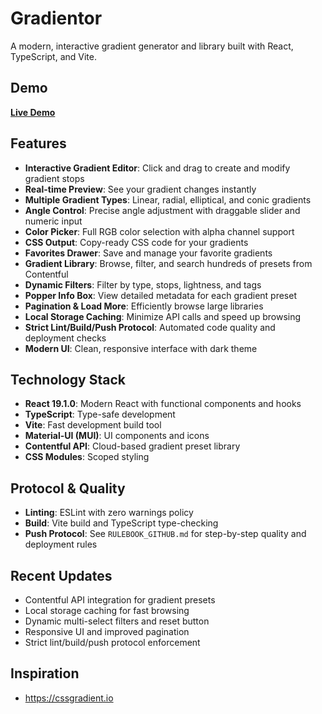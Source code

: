 
# Gradientor

A modern, interactive gradient generator and library built with React, TypeScript, and Vite.

## Demo

**[Live Demo](https://www.666de666.com/utility/gradientor/)**

## Features

- **Interactive Gradient Editor**: Click and drag to create and modify gradient stops
- **Real-time Preview**: See your gradient changes instantly
- **Multiple Gradient Types**: Linear, radial, elliptical, and conic gradients
- **Angle Control**: Precise angle adjustment with draggable slider and numeric input
- **Color Picker**: Full RGB color selection with alpha channel support
- **CSS Output**: Copy-ready CSS code for your gradients
- **Favorites Drawer**: Save and manage your favorite gradients
- **Gradient Library**: Browse, filter, and search hundreds of presets from Contentful
- **Dynamic Filters**: Filter by type, stops, lightness, and tags
- **Popper Info Box**: View detailed metadata for each gradient preset
- **Pagination & Load More**: Efficiently browse large libraries
- **Local Storage Caching**: Minimize API calls and speed up browsing
- **Strict Lint/Build/Push Protocol**: Automated code quality and deployment checks
- **Modern UI**: Clean, responsive interface with dark theme

## Technology Stack

- **React 19.1.0**: Modern React with functional components and hooks
- **TypeScript**: Type-safe development
- **Vite**: Fast development build tool
- **Material-UI (MUI)**: UI components and icons
- **Contentful API**: Cloud-based gradient preset library
- **CSS Modules**: Scoped styling

## Protocol & Quality

- **Linting**: ESLint with zero warnings policy
- **Build**: Vite build and TypeScript type-checking
- **Push Protocol**: See `RULEBOOK_GITHUB.md` for step-by-step quality and deployment rules

## Recent Updates

- Contentful API integration for gradient presets
- Local storage caching for fast browsing
- Dynamic multi-select filters and reset button
- Responsive UI and improved pagination
- Strict lint/build/push protocol enforcement

## Inspiration

- https://cssgradient.io
